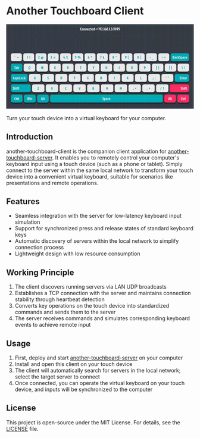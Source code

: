 # Another Touchboard Client

![DEMO](demo.gif)

Turn your touch device into a virtual keyboard for your computer.

## Introduction

another-touchboard-client is the companion client application for [another-touchboard-server](https://github.com/another-device/another-touchboard-server). It enables you to remotely control your computer's keyboard input using a touch device (such as a phone or tablet). Simply connect to the server within the same local network to transform your touch device into a convenient virtual keyboard, suitable for scenarios like presentations and remote operations.

## Features

- Seamless integration with the server for low-latency keyboard input simulation
- Support for synchronized press and release states of standard keyboard keys
- Automatic discovery of servers within the local network to simplify connection process
- Lightweight design with low resource consumption

## Working Principle

1. The client discovers running servers via LAN UDP broadcasts
2. Establishes a TCP connection with the server and maintains connection stability through heartbeat detection
3. Converts key operations on the touch device into standardized commands and sends them to the server
4. The server receives commands and simulates corresponding keyboard events to achieve remote input

## Usage

1. First, deploy and start [another-touchboard-server](https://github.com/another-device/another-touchboard-server) on your computer
2. Install and open this client on your touch device
3. The client will automatically search for servers in the local network; select the target server to connect
4. Once connected, you can operate the virtual keyboard on your touch device, and inputs will be synchronized to the computer

## License

This project is open-source under the MIT License. For details, see the [LICENSE](LICENSE) file.
